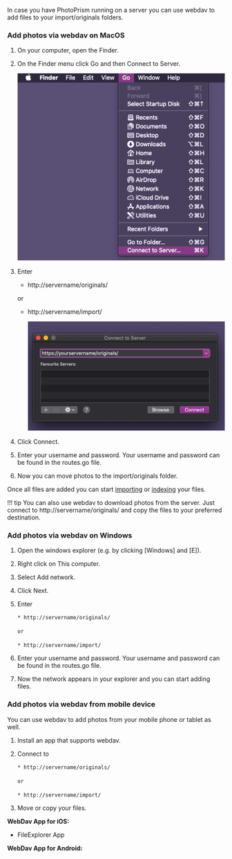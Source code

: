 In case you have PhotoPrism running on a server you can use webdav to add files to your import/originals folders.

### Add photos via webdav on MacOS
1. On your computer, open the Finder.
2. On the Finder menu click Go and then Connect to Server. 

      ![Screenshot](../img/webdavStep1.png)

3. Enter 

    * http://servername/originals/

    or 

    * http://servername/import/

      ![Screenshot](../img/webdavStep2.png)

4. Click Connect.

5. Enter your username and password. Your username and password can be found in the routes.go file.

6. Now you can move photos to the import/originals folder.

Once all files are added you can start [importing](import.md) or [indexing](index.md) your files.

!!! tip 
    You can also use webdav to download photos from the server. 
    Just connect to http://servername/originals/ and copy the files to your preferred destination.

### Add photos via webdav on Windows
1. Open the windows explorer (e.g. by clicking [Windows] and [E]).
2. Right click on This computer.
3. Select Add network.
4. Click Next.
5. Enter 
   
       * http://servername/originals/
   
       or 
   
       * http://servername/import/
       
6. Enter your username and password. Your username and password can be found in the routes.go file.
7. Now the network appears in your explorer and you can start adding files.


### Add photos via webdav from mobile device
You can use webdav to add photos from your mobile phone or tablet as well.

1. Install an app that supports webdav.
2. Connect to 
      
       * http://servername/originals/
   
       or 
   
       * http://servername/import/
       
3. Move or copy your files.

**WebDav App for iOS:**

* FileExplorer App

**WebDav App for Android:**
